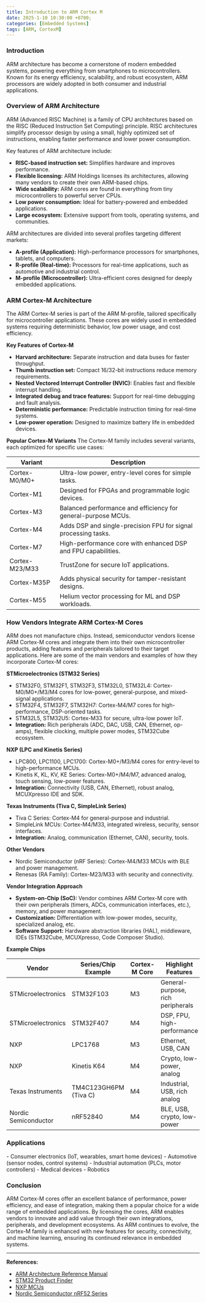 ```yaml
---
title: Introduction to ARM Cortex M
date: 2025-1-10 10:30:00 +0700;
categories: [Embedded Systems]
tags: [ARM, CortexM]
---
```


<h3 id="Introduction" style="font-weight: bold;">Introduction</h3>
ARM architecture has become a cornerstone of modern embedded systems, powering everything from smartphones to microcontrollers. Known for its energy efficiency, scalability, and robust ecosystem, ARM processors are widely adopted in both consumer and industrial applications.

<h3 id="Overview" style="font-weight: bold;">Overview of ARM Architecture</h3>
ARM (Advanced RISC Machine) is a family of CPU architectures based on the RISC (Reduced Instruction Set Computing) principle. RISC architectures simplify processor design by using a small, highly optimized set of instructions, enabling faster performance and lower power consumption.

Key features of ARM architecture include:
- <b>RISC-based instruction set:</b> Simplifies hardware and improves performance.
- <b>Flexible licensing:</b> ARM Holdings licenses its architectures, allowing many vendors to create their own ARM-based chips.
- <b>Wide scalability:</b> ARM cores are found in everything from tiny microcontrollers to powerful server CPUs.
- <b>Low power consumption:</b> Ideal for battery-powered and embedded applications.
- <b>Large ecosystem:</b> Extensive support from tools, operating systems, and communities.

ARM architectures are divided into several profiles targeting different markets:

- <b>A-profile (Application):</b> High-performance processors for smartphones, tablets, and computers.
- <b>R-profile (Real-time):</b> Processors for real-time applications, such as automotive and industrial control.
- <b>M-profile (Microcontroller):</b> Ultra-efficient cores designed for deeply embedded applications.

<h3 id="CortexMArch" style="font-weight: bold;">ARM Cortex-M Architecture</h3>
The ARM Cortex-M series is part of the ARM M-profile, tailored specifically for microcontroller applications. These cores are widely used in embedded systems requiring deterministic behavior, low power usage, and cost efficiency.

<b>Key Features of Cortex-M</b>
- <b>Harvard architecture:</b> Separate instruction and data buses for faster throughput.
- <b>Thumb instruction set:</b> Compact 16/32-bit instructions reduce memory requirements.
- <b>Nested Vectored Interrupt Controller (NVIC):</b> Enables fast and flexible interrupt handling.
- <b>Integrated debug and trace features:</b> Support for real-time debugging and fault analysis.
- <b>Deterministic performance:</b> Predictable instruction timing for real-time systems.
- <b>Low-power operation:</b> Designed to maximize battery life in embedded devices.

<b>Popular Cortex-M Variants</b>
The Cortex-M family includes several variants, each optimized for specific use cases:

| Variant             | Description                                                            |
|---------------------|-----------------------------------------------------------------------|
| Cortex-M0/M0+       | Ultra-low power, entry-level cores for simple tasks.                  |
| Cortex-M1           | Designed for FPGAs and programmable logic devices.                    |
| Cortex-M3           | Balanced performance and efficiency for general-purpose MCUs.         |
| Cortex-M4           | Adds DSP and single-precision FPU for signal processing tasks.        |
| Cortex-M7           | High-performance core with enhanced DSP and FPU capabilities.         |
| Cortex-M23/M33      | TrustZone for secure IoT applications.                                |
| Cortex-M35P         | Adds physical security for tamper-resistant designs.                  |
| Cortex-M55          | Helium vector processing for ML and DSP workloads.                    |

<h3 id="VendorIntegration" style="font-weight: bold;">How Vendors Integrate ARM Cortex-M Cores</h3>
ARM does not manufacture chips. Instead, semiconductor vendors license ARM Cortex-M cores and integrate them into their own microcontroller products, adding features and peripherals tailored to their target applications. Here are some of the main vendors and examples of how they incorporate Cortex-M cores:

<b>STMicroelectronics (STM32 Series)</b><br>
- STM32F0, STM32F1, STM32F3, STM32L0, STM32L4: Cortex-M0/M0+/M3/M4 cores for low-power, general-purpose, and mixed-signal applications.
- STM32F4, STM32F7, STM32H7: Cortex-M4/M7 cores for high-performance, DSP-oriented tasks.
- STM32L5, STM32U5: Cortex-M33 for secure, ultra-low power IoT.
- <b>Integration:</b> Rich peripherals (ADC, DAC, USB, CAN, Ethernet, op-amps), flexible clocking, multiple power modes, STM32Cube ecosystem.

<b>NXP (LPC and Kinetis Series)</b><br>
- LPC800, LPC1100, LPC1700: Cortex-M0+/M3/M4 cores for entry-level to high-performance MCUs.
- Kinetis K, KL, KV, KE Series: Cortex-M0+/M4/M7, advanced analog, touch sensing, low-power features.
- <b>Integration:</b> Connectivity (USB, CAN, Ethernet), robust analog, MCUXpresso IDE and SDK.

<b>Texas Instruments (Tiva C, SimpleLink Series)</b><br>
- Tiva C Series: Cortex-M4 for general-purpose and industrial.
- SimpleLink MCUs: Cortex-M4/M33, integrated wireless, security, sensor interfaces.
- <b>Integration:</b> Analog, communication (Ethernet, CAN), security, tools.

<b>Other Vendors</b><br>
- Nordic Semiconductor (nRF Series): Cortex-M4/M33 MCUs with BLE and power management.
- Renesas (RA Family): Cortex-M23/M33 with security and connectivity.

<b>Vendor Integration Approach</b>
- <b>System-on-Chip (SoC):</b> Vendor combines ARM Cortex-M core with their own peripherals (timers, ADCs, communication interfaces, etc.), memory, and power management.
- <b>Customization:</b> Differentiation with low-power modes, security, specialized analog, etc.
- <b>Software Support:</b> Hardware abstraction libraries (HAL), middleware, IDEs (STM32Cube, MCUXpresso, Code Composer Studio).

<b>Example Chips</b>

| Vendor                | Series/Chip Example         | Cortex-M Core | Highlight Features                          |
|-----------------------|----------------------------|---------------|----------------------------------------------|
| STMicroelectronics    | STM32F103                  | M3            | General-purpose, rich peripherals            |
| STMicroelectronics    | STM32F407                  | M4            | DSP, FPU, high-performance                   |
| NXP                   | LPC1768                    | M3            | Ethernet, USB, CAN                          |
| NXP                   | Kinetis K64                | M4            | Crypto, low-power, analog                    |
| Texas Instruments     | TM4C123GH6PM (Tiva C)      | M4            | Industrial, USB, rich analog                 |
| Nordic Semiconductor  | nRF52840                   | M4            | BLE, USB, crypto, low-power                  |

<h3 id="Applications" style="font-weight: bold;">Applications</h3>
- Consumer electronics (IoT, wearables, smart home devices)
- Automotive (sensor nodes, control systems)
- Industrial automation (PLCs, motor controllers)
- Medical devices
- Robotics

<h3 id="Conclusion" style="font-weight: bold;">Conclusion</h3>
ARM Cortex-M cores offer an excellent balance of performance, power efficiency, and ease of integration, making them a popular choice for a wide range of embedded applications. By licensing the cores, ARM enables vendors to innovate and add value through their own integrations, peripherals, and development ecosystems. As ARM continues to evolve, the Cortex-M family is enhanced with new features for security, connectivity, and machine learning, ensuring its continued relevance in embedded systems.

---

<b>References:</b>
- <a href="https://developer.arm.com/documentation/ddi0403/latest/">ARM Architecture Reference Manual</a>
- <a href="https://www.st.com/en/microcontrollers-microprocessors/stm32-32-bit-arm-cortex-mcus.html">STM32 Product Finder</a>
- <a href="https://www.nxp.com/products/processors-and-microcontrollers/arm-microcontrollers">NXP MCUs</a>
- <a href="https://www.nordicsemi.com/Products/Low-power-short-range-wireless/nRF52840">Nordic Semiconductor nRF52 Series</a>
